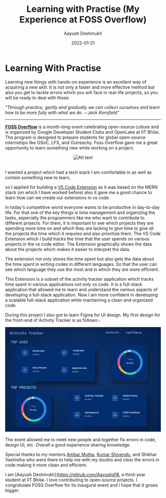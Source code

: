 ﻿---
title: Learning with Practise (My Experience at FOSS Overflow)
author: Aayush Deshmukh
date: '2022-01-21'
---

# Learning With Practise

Learning new things with hands-on experience is an excellent way of acquiring a new skill. It is not only a faster and more effective method but also you get to tackle errors which you will face in real-life projects, so you will be ready to deal with those.

*"Through practice, gently and gradually we can collect ourselves and learn how to be more fully with what we do. – Jack Kornfield"*

 ---
  
[**FOSS Overflow**](https://fossoverflow.dev/) is a month-long event celebrating open-source culture and is organized by Google Developer Student Clubs and OpenLake at IIT Bhilai. The program is designed to prepare students for global open-source internships like GSoC, LFX, and Outreachy. Foss Overflow gave me a great opportunity to learn something new while working on a project.
 

<div align="center">

  

![Alt text](../../public/logo.png)

  

</div>

<br/>
I wanted a project which had a tech stack I am comfortable in as well as contain something new to learn,

so I applied for building a [VS Code Extension](https://github.com/OpenLake/Activity-Tracker/tree/main/packages/vscode-extension) as it was based on the MERN stack (on which I have worked before) also it gave me a good chance to learn how can we create our extensions in vs code.

In today's competitive world everyone wants to be productive in day-to-day life. For that one of the key things is time management and organizing the tasks, especially the programmers like me who want to contribute to different projects. For them, it is important to see which projects they are spending more time on and which they are lacking to give time to give all the projects the time which it requires and also prioritize them. The VS Code Extension which I build tracks the time that the user spends on various projects in the vs code editor. The Extension graphically shows the data about the projects which makes it easier to interpret the data.

The extension not only stores the time spent but also gets the data about the time spent in writing codes in different languages. So that the user can see which language they use the most and in which they are more efficient.

This Extension is a subset of the activity tracker application which tracks time spent in various applications not only vs code. It is a full-stack application that allowed me to learn and understand the various aspects of developing a full-stack application. Now I am more confident in developing a scalable full-stack application while maintaining a clean and organized code.

During this project I also got to learn Figma for UI design. My first design for the front-end of Activity Tracker is as follows:- 

![UI](../../public/blog/vs-code-extension/figma-ui.png)

The event allowed me to meet new people and together fix errors in code, design UI, etc. Overall a good experience sharing knowledge.

  
Special thanks to my mentors [Ambar Mutha](https://github.com/supercoww), [Kumar Shivendu](https://github.com/KShivendu), and Shikhar Vashistha who were there to help me with my doubts and clear the errors in code making it more clean and efficient.

I am [Aayush Deshmukh](https://github.com/Aayushd18, a third-year student at IIT Bhilai. I love contributing to open-source projects. I congratulate FOSS Overflow for its inaugural event and I hope that it grows bigger.